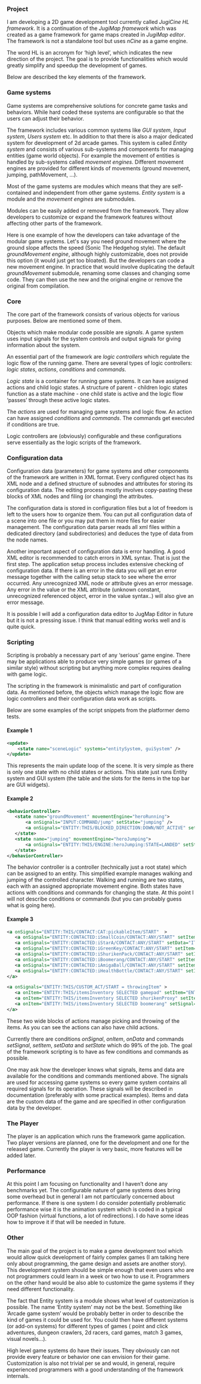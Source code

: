 ### Project

I am developing a 2D game development tool currently called *JugiCine HL framework*. It is a continuation of the *JugiMap framework* which was created as a game framework for game maps created in *JugiMap editor*. The framework is not a standalone tool but uses *nCine* as a game engine. 

The word HL is an acronym for ‘high level’, which indicates the new direction of the project. The goal is to provide functionalities which would greatly simplify and speedup the development of games. 

Below are described the key elements of the framework.

### Game systems

Game systems are comprehensive solutions for concrete game tasks and behaviors.   While hard coded these systems are configurable so that the users can adjust their behavior. 

The framework includes various common systems like *GUI system*, *Input system*, *Users system* etc. In addition to that there is also a major dedicated system for development of 2d arcade games. This system is called *Entity system* and consists of various sub-systems and components for managing entities (game world objects). For example the movement of entities is handled by sub-systems called *movement engines*. Different movement engines are provided for different kinds of movements (ground movement, jumping, pathMovement, …).

Most of the game systems are modules which means that they are self-contained and independent from other game systems. *Entity system* is a module and the *movement engines* are submodules. 

Modules can be easily added or removed from the framework. They allow developers to customize or expand the framework features without affecting other parts of the framework.

Here is one example of how the developers can take advantage of the modular game systems. Let's say you need ground movement where the ground slope affects the speed (Sonic The Hedgehog style). The default *groundMovement engine*, although highly customizable, does not provide this option (it would just get too bloated). But the developers can code a new movement engine. In practice that would involve duplicating the default *groundMovement* submodule, renaming some classes and changing some code. They can then use the new and the original engine or remove the original from compilation.

### Core

The core part of the framework consists of various objects for various purposes. Below are mentioned some of them.

Objects which make modular code possible are *signals*. A game system uses input signals for the system controls and output signals for giving information about the system.

An essential part of the framework are *logic controllers* which regulate the logic flow of the running game. There are several types of logic controllers: *logic states*, *actions*, *conditions* and *commands*.

*Logic state* is a container for running game systems. It can have assigned actions and child logic states. A structure of parent - children logic states function as a state machine - one child state is active and the logic flow ‘passes’ through these active logic states.

The *actions* are used for managing game systems and logic flow. An action can have assigned *conditions* and *commands*. The commands get executed if conditions are true.

Logic controllers are (obviously) configurable and these configurations serve essentially as the logic scripts of the framework.

### Configuration data

Configuration data (parameters) for game systems and other components of the framework are written in XML format. Every configured object has its XML node and a defined structure of subnodes and attributes for storing its configuration data. The editing process mostly involves copy-pasting these blocks of XML nodes and filing (or changing) the attributes.

The configuration data is stored in configuration files but a lot of freedom is left to the users how to organize them. You can put all configuration data of a scene into one file or you may put them in more files for easier management. The configuration data parser reads all xml files within a dedicated directory (and subdirectories) and deduces the type of data from the node names.
 
Another important aspect of configuration data is error handling. A good XML editor is recommended to catch errors in XML syntax. That is just the first step. The application setup process includes extensive checking of configuration data. If there is an error in the data you will get an error message together with the calling setup stack to see where the error occurred. Any unrecognized XML node or attribute gives an error message. Any error in the value or the XML attribute (unknown constant, unrecognized referenced object, error in the value syntax..)  will also give an error message.

It is possible I will add a configuration data editor to JugMap Editor in future but it is not a pressing issue. I think that manual editing works well and is quite quick. 

 
### Scripting

Scripting is probably a necessary part of any ‘serious’ game engine. There may be applications able to produce very simple games (or games of a similar style) without scripting but anything more complex requires dealing with game logic. 

The scripting in the framework is minimalistic and part of configuration data. As mentioned before, the objects which manage the logic flow are logic controllers and their configuration data work as scripts.

Below are some examples of the script snippets from the platformer demo tests.

#### Example 1

```xml
<update>
    <state name="sceneLogic" systems="entitySystem, guiSystem" />
</update>
```

This represents the main update loop of the scene. It is very simple as there is only one state with no child states or actions. This state just runs Entity system and GUI system (the table and the slots for the items in the top bar are GUI widgets).

#### Example 2
 ```xml
<behaviorController>
    <state name="groundMovement" movementEngine="heroRunning">
        <a onSignals="INPUT:COMMAND/jump" setState="jumping" />
        <a onSignals="ENTITY:THIS/BLOCKED_DIRECTION:DOWN/NOT_ACTIVE" setState="jumping" />
    </state>
    <state name="jumping" movementEngine="heroJumping">
        <a onSignals="ENTITY:THIS/ENGINE:heroJumping:STATE=LANDED" setState="groundMovement" />
    </state>
</behaviorController>
```

The behavior controller is a controller (technically just a root state) which can be assigned to an entity. This simplified example manages walking and jumping of the controlled character. Walking and running are two states, each with an assigned appropriate movement engine. Both states have actions with conditions and commands for changing the state. At this point I will not describe conditions or commands (but you can probably guess what is going here).

#### Example 3
 ```xml
<a onSignals="ENTITY:THIS/CONTACT:CAT:pickableItem/START"  >
    <a onSignals="ENTITY:CONTACTED:iSmallCoin/CONTACT:ANY/START" setItem="ENTITY:THIS/coins ADD ENTITY:CONTACTED:iSmallCoin" setSignal="ENTITY_MANAGER/REMOVE = ENTITY:CONTACTED:iSmallCoin" />
    <a onSignals="ENTITY:CONTACTED:iStarA/CONTACT:ANY/START" setData="ITEM/ENTITY:THIS/score ADD ITEM/ENTITY:CONTACTED:iStarA/score" setSignal="ENTITY_MANAGER/REMOVE = ENTITY:CONTACTED:iStarA" />
    <a onSignals="ENTITY:CONTACTED:iGreenKey/CONTACT:ANY/START" setItem="ENTITY:THIS/itemsInventory ADD ENTITY:CONTACTED:iGreenKey" setSignal="ENTITY_MANAGER/REMOVE = ENTITY:CONTACTED:iGreenKey" />
    <a onSignals="ENTITY:CONTACTED:iShurikenPack/CONTACT:ANY/START" setItem="ENTITY:THIS/itemsInventory ADD ENTITY:CONTACTED:iShurikenPack" setSignal="ENTITY_MANAGER/REMOVE = ENTITY:CONTACTED:iShurikenPack" />
    <a onSignals="ENTITY:CONTACTED:iBoomerang/CONTACT:ANY/START" setItem="ENTITY:THIS/itemsInventory ADD ENTITY:CONTACTED:iBoomerang" setSignal="ENTITY_MANAGER/REMOVE = ENTITY:CONTACTED:iBoomerang" />
    <a onSignals="ENTITY:CONTACTED:iAmigaBall/CONTACT:ANY/START" setItem="ENTITY:THIS/itemsInventory ADD ENTITY:CONTACTED:iAmigaBall" setSignal="ENTITY_MANAGER/REMOVE = ENTITY:CONTACTED:iAmigaBall" />
    <a onSignals="ENTITY:CONTACTED:iHealthBottle/CONTACT:ANY/START" setItem="ENTITY:THIS/itemsInventory ADD ENTITY:CONTACTED:iHealthBottle" setSignal="ENTITY_MANAGER/REMOVE = ENTITY:CONTACTED:iHealthBottle" />
</a>
```


 ```xml
<a onSignals="ENTITY:THIS/CUSTOM_ACT/START = throwingItem" >
    <a onItem="ENTITY:THIS/itemsInventory SELECTED gamepad" setItem="ENTITY:THIS/itemsInventory REMOVE gamepad" setSignal="ENTITY:THIS/SPAWN = SOURCE_ENTITY:iGamepad" />
    <a onItem="ENTITY:THIS/itemsInventory SELECTED shurikenProxy" setItem="ENTITY:THIS/itemsInventory REMOVE shurikenOne" setSignal="ENTITY:THIS/SPAWN = SOURCE_ENTITY:shurikenUsed" />
    <a onItem="ENTITY:THIS/itemsInventory SELECTED boomerang" setSignal="ENTITY:THIS/SPAWN = SOURCE_ENTITY:wBoomerang" />
</a>   
```

These two wide blocks of actions manage picking and throwing of the items. As you can see the actions can also have child actions. 

Currently there are conditions *onSignal*, *onItem*, *onData* and commands *setSignal*, *setItem*, *setData* and *setState* which do 99% of the job. The goal of the framework scripting is to have as few conditions and commands as possible.

One may ask how the developer knows what signals, items and data are available for the conditions and commands mentioned above. The signals are used for accessing game systems so every game system contains all required signals for its operation. These signals will be described in documentation (preferably with some practical examples). Items and data are the custom data of the game and are specified in other configuration data by the developer.

### The Player

The player is an application which runs the framework game application. Two player versions are planned, one for the development and one for the released game. Currently the player is very basic, more features will be added later.


### Performance

At this point I am focusing on functionality and I haven’t done any benchmarks yet. The configurable nature of game systems does bring some overhead but in general I am not particularly concerned about performance.
If there is one system I do consider potentially problematic performance wise it is the animation system which is coded in a typical OOP fashion (virtual functions, a lot of redirections). I do have some ideas how to improve it if that will be needed in future. 

### Other

The main goal of the project is to make a game development tool which would allow quick development of fairly complex games (I am talking here only about programming, the game design and assets are another story). This development system should be simple enough that even users who are not programmers could learn in a week or two how to use it. Programmers on the other hand would be also able to customize the game systems if they need different functionality.

The fact that Entity system is a module shows what level of customization is possible. The name ‘Entity system’ may not be the best. Something like ‘Arcade game system’ would be probably better in order to describe the kind of games it could be used for. You could then have different systems (or add-on systems) for different types of games ( point and click adventures, dungeon crawlers, 2d racers, card games, match 3 games, visual novels…).

High level game systems do have their issues. They obviously can not provide every feature or behavior one can envision for their game. Customization is also not trivial per se and would, in general, require experienced programmers with a good understanding of the framework internals.


